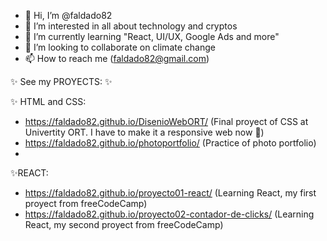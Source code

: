 - 👋 Hi, I’m @faldado82
- 👀 I’m interested in all about technology and cryptos
- 🌱 I’m currently learning "React, UI/UX, Google Ads and more"
- 💞️ I’m looking to collaborate on climate change
- 📫 How to reach me (faldado82@gmail.com)

✨ See my PROYECTS: ✨

✨ HTML and CSS:
- https://faldado82.github.io/DisenioWebORT/ (Final proyect of CSS at Univertity ORT. I have to make it a responsive web now 👀)
- https://faldado82.github.io/photoportfolio/ (Practice of photo portfolio)
- 

✨REACT:
- https://faldado82.github.io/proyecto01-react/  (Learning React, my first proyect from freeCodeCamp)
- https://faldado82.github.io/proyecto02-contador-de-clicks/ (Learning React, my second proyect from freeCodeCamp)

<!---
faldado82/faldado82 is a ✨ special ✨ repository because its `README.md` (this file) appears on your GitHub profile.
You can click the Preview link to take a look at your changes.
--->
